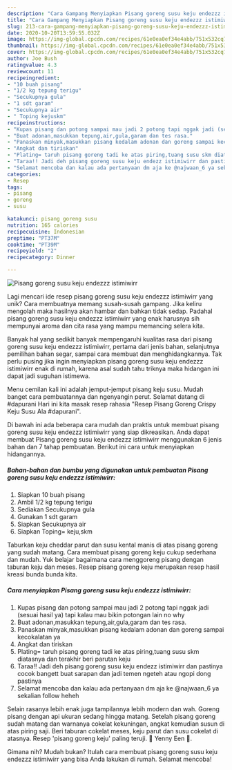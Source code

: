 ```yaml
---
description: "Cara Gampang Menyiapkan Pisang goreng susu keju endezzz istimiwirr yang Sempurna"
title: "Cara Gampang Menyiapkan Pisang goreng susu keju endezzz istimiwirr yang Sempurna"
slug: 213-cara-gampang-menyiapkan-pisang-goreng-susu-keju-endezzz-istimiwirr-yang-sempurna
date: 2020-10-20T13:59:55.032Z
image: https://img-global.cpcdn.com/recipes/61e0ea0ef34e4abb/751x532cq70/pisang-goreng-susu-keju-endezzz-istimiwirr-foto-resep-utama.jpg
thumbnail: https://img-global.cpcdn.com/recipes/61e0ea0ef34e4abb/751x532cq70/pisang-goreng-susu-keju-endezzz-istimiwirr-foto-resep-utama.jpg
cover: https://img-global.cpcdn.com/recipes/61e0ea0ef34e4abb/751x532cq70/pisang-goreng-susu-keju-endezzz-istimiwirr-foto-resep-utama.jpg
author: Joe Bush
ratingvalue: 4.3
reviewcount: 11
recipeingredient:
- "10 buah pisang"
- "1/2 kg tepung terigu"
- "Secukupnya gula"
- "1 sdt garam"
- "Secukupnya air"
- " Toping kejuskm"
recipeinstructions:
- "Kupas pisang dan potong sampai mau jadi 2 potong tapi nggak jadi (sesuai hasil ya) tapi kalau mau bikin potongan lain no why"
- "Buat adonan,masukkan tepung,air,gula,garam dan tes rasa."
- "Panaskan minyak,masukkan pisang kedalam adonan dan goreng sampai kecokalatan ya"
- "Angkat dan tiriskan"
- "Plating= taruh pisang goreng tadi ke atas piring,tuang susu skm diatasnya dan terakhir beri parutan keju"
- "Taraa!! Jadi deh pisang goreng susu keju endezz istimiwirr dan pastinya cocok bangett buat sarapan dan jadi temen ngeteh atau ngopi dong pastinya"
- "Selamat mencoba dan kalau ada pertanyaan dm aja ke @najwaan_6 ya sekalian follow heheh"
categories:
- Resep
tags:
- pisang
- goreng
- susu

katakunci: pisang goreng susu 
nutrition: 165 calories
recipecuisine: Indonesian
preptime: "PT37M"
cooktime: "PT39M"
recipeyield: "2"
recipecategory: Dinner

---
```



![Pisang goreng susu keju endezzz istimiwirr](https://img-global.cpcdn.com/recipes/61e0ea0ef34e4abb/751x532cq70/pisang-goreng-susu-keju-endezzz-istimiwirr-foto-resep-utama.jpg)

Lagi mencari ide resep pisang goreng susu keju endezzz istimiwirr yang unik? Cara membuatnya memang susah-susah gampang. Jika keliru mengolah maka hasilnya akan hambar dan bahkan tidak sedap. Padahal pisang goreng susu keju endezzz istimiwirr yang enak harusnya sih mempunyai aroma dan cita rasa yang mampu memancing selera kita.

Banyak hal yang sedikit banyak mempengaruhi kualitas rasa dari pisang goreng susu keju endezzz istimiwirr, pertama dari jenis bahan, selanjutnya pemilihan bahan segar, sampai cara membuat dan menghidangkannya. Tak perlu pusing jika ingin menyiapkan pisang goreng susu keju endezzz istimiwirr enak di rumah, karena asal sudah tahu triknya maka hidangan ini dapat jadi suguhan istimewa.

Menu cemilan kali ini adalah jemput-jemput pisang keju susu. Mudah banget cara pembuatannya dan ngenyangin perut. Selamat datang di #dapurani Hari ini kita masak resep rahasia &#34;Resep Pisang Goreng Crispy Keju Susu Ala #dapurani&#34;.


Di bawah ini ada beberapa cara mudah dan praktis untuk membuat pisang goreng susu keju endezzz istimiwirr yang siap dikreasikan. Anda dapat membuat Pisang goreng susu keju endezzz istimiwirr menggunakan 6 jenis bahan dan 7 tahap pembuatan. Berikut ini cara untuk menyiapkan hidangannya.

<!--inarticleads1-->

##### Bahan-bahan dan bumbu yang digunakan untuk pembuatan Pisang goreng susu keju endezzz istimiwirr:

1. Siapkan 10 buah pisang
1. Ambil 1/2 kg tepung terigu
1. Sediakan Secukupnya gula
1. Gunakan 1 sdt garam
1. Siapkan Secukupnya air
1. Siapkan  Toping= keju,skm


Taburkan keju cheddar parut dan susu kental manis di atas pisang goreng yang sudah matang. Cara membuat pisang goreng keju cukup sederhana dan mudah. Yuk belajar bagaimana cara menggoreng pisang dengan taburan keju dan meses. Resep pisang goreng keju merupakan resep hasil kreasi bunda bunda kita. 

<!--inarticleads2-->

##### Cara menyiapkan Pisang goreng susu keju endezzz istimiwirr:

1. Kupas pisang dan potong sampai mau jadi 2 potong tapi nggak jadi (sesuai hasil ya) tapi kalau mau bikin potongan lain no why
1. Buat adonan,masukkan tepung,air,gula,garam dan tes rasa.
1. Panaskan minyak,masukkan pisang kedalam adonan dan goreng sampai kecokalatan ya
1. Angkat dan tiriskan
1. Plating= taruh pisang goreng tadi ke atas piring,tuang susu skm diatasnya dan terakhir beri parutan keju
1. Taraa!! Jadi deh pisang goreng susu keju endezz istimiwirr dan pastinya cocok bangett buat sarapan dan jadi temen ngeteh atau ngopi dong pastinya
1. Selamat mencoba dan kalau ada pertanyaan dm aja ke @najwaan_6 ya sekalian follow heheh


Selain rasanya lebih enak juga tampilannya lebih modern dan wah. Goreng pisang dengan api ukuran sedang hingga matang. Setelah pisang goreng sudah matang dan warnanya cokelat kekuningan, angkat kemudian susun di atas piring saji. Beri taburan cokelat meses, keju parut dan susu cokelat di atasnya. Resep &#39;pisang goreng keju&#39; paling teruji. 💖 Yenny Een 💖. 

Gimana nih? Mudah bukan? Itulah cara membuat pisang goreng susu keju endezzz istimiwirr yang bisa Anda lakukan di rumah. Selamat mencoba!
